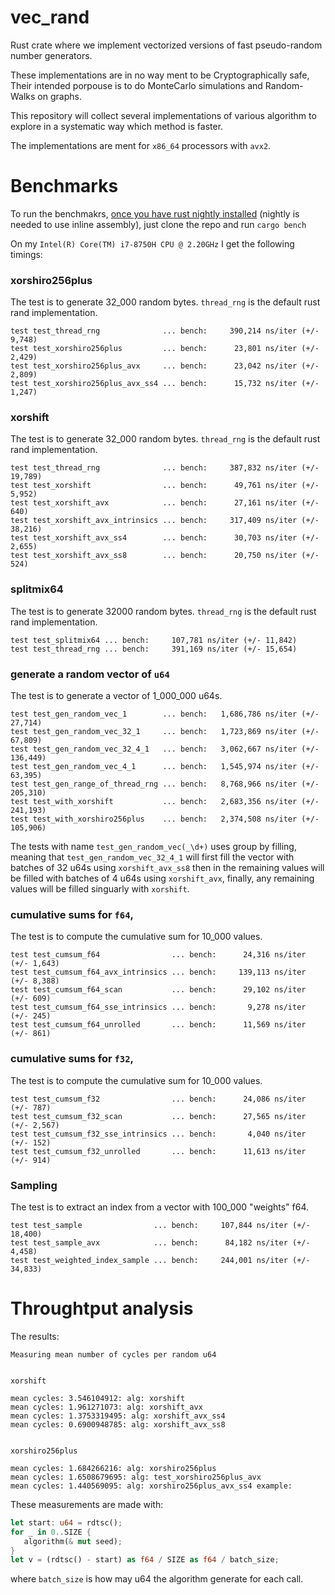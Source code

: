 # vec_rand
Rust crate where we implement vectorized versions of fast pseudo-random number generators.

These implementations are in no way ment to be Cryptographically safe, Their intended porpouse is to do MonteCarlo simulations and Random-Walks on graphs.

This repository will collect several implementations of various algorithm to explore in a systematic way which method is faster.

The implementations are ment for `x86_64` processors with `avx2`.


# Benchmarks

To run the benchmakrs, [once you have rust nightly installed](https://rustup.rs/) (nightly is needed to use inline assembly), just clone the repo and run `cargo bench` 

On my `Intel(R) Core(TM) i7-8750H CPU @ 2.20GHz` I get the following timings:

### xorshiro256plus
The test is to generate 32_000 random bytes. `thread_rng` is the default rust rand implementation.
```
test test_thread_rng              ... bench:     390,214 ns/iter (+/- 9,748)
test test_xorshiro256plus         ... bench:      23,801 ns/iter (+/- 2,429)
test test_xorshiro256plus_avx     ... bench:      23,042 ns/iter (+/- 2,809)
test test_xorshiro256plus_avx_ss4 ... bench:      15,732 ns/iter (+/- 1,247)
```

### xorshift
The test is to generate 32_000 random bytes. `thread_rng` is the default rust rand implementation.
```
test test_thread_rng              ... bench:     387,832 ns/iter (+/- 19,789)
test test_xorshift                ... bench:      49,761 ns/iter (+/- 5,952)
test test_xorshift_avx            ... bench:      27,161 ns/iter (+/- 640)
test test_xorshift_avx_intrinsics ... bench:     317,409 ns/iter (+/- 38,216)
test test_xorshift_avx_ss4        ... bench:      30,703 ns/iter (+/- 2,655)
test test_xorshift_avx_ss8        ... bench:      20,750 ns/iter (+/- 524)
```

### splitmix64
The test is to generate 32000 random bytes. `thread_rng` is the default rust rand implementation.
```
test test_splitmix64 ... bench:     107,781 ns/iter (+/- 11,842)
test test_thread_rng ... bench:     391,169 ns/iter (+/- 15,654)
```

### generate a random vector of `u64`
The test is to generate a vector of 1_000_000 u64s.

```
test test_gen_random_vec_1        ... bench:   1,686,786 ns/iter (+/- 27,714)
test test_gen_random_vec_32_1     ... bench:   1,723,869 ns/iter (+/- 67,809)
test test_gen_random_vec_32_4_1   ... bench:   3,062,667 ns/iter (+/- 136,449)
test test_gen_random_vec_4_1      ... bench:   1,545,974 ns/iter (+/- 63,395)
test test_gen_range_of_thread_rng ... bench:   8,768,966 ns/iter (+/- 205,310)
test test_with_xorshift           ... bench:   2,683,356 ns/iter (+/- 241,193)
test test_with_xorshiro256plus    ... bench:   2,374,508 ns/iter (+/- 105,906)
```

The tests with name `test_gen_random_vec(_\d+)` uses group by filling, meaning that `test_gen_random_vec_32_4_1` will first fill the vector with batches of 32 u64s using `xorshift_avx_ss8` then in the remaining values will be filled with batches of 4 u64s using `xorshift_avx`, finally, any remaining values will be filled singuarly with `xorshift`.

### cumulative sums for `f64`,
The test is to compute the cumulative sum for 10_000 values.
```
test test_cumsum_f64                ... bench:      24,316 ns/iter (+/- 1,643)
test test_cumsum_f64_avx_intrinsics ... bench:     139,113 ns/iter (+/- 8,388)
test test_cumsum_f64_scan           ... bench:      29,102 ns/iter (+/- 609)
test test_cumsum_f64_sse_intrinsics ... bench:       9,278 ns/iter (+/- 245)
test test_cumsum_f64_unrolled       ... bench:      11,569 ns/iter (+/- 861)
```

### cumulative sums for `f32`,
The test is to compute the cumulative sum for 10_000 values.
```
test test_cumsum_f32                ... bench:      24,086 ns/iter (+/- 787)
test test_cumsum_f32_scan           ... bench:      27,565 ns/iter (+/- 2,567)
test test_cumsum_f32_sse_intrinsics ... bench:       4,040 ns/iter (+/- 152)
test test_cumsum_f32_unrolled       ... bench:      11,613 ns/iter (+/- 914)
```

### Sampling
The test is to extract an index from a vector with 100_000 "weights" f64.
```
test test_sample                ... bench:     107,844 ns/iter (+/- 18,400)
test test_sample_avx            ... bench:      84,182 ns/iter (+/- 4,458)
test test_weighted_index_sample ... bench:     244,001 ns/iter (+/- 34,833)
```

# Throughtput analysis
The results:
```
Measuring mean number of cycles per random u64


xorshift

mean cycles: 3.546104912: alg: xorshift
mean cycles: 1.961271073: alg: xorshift_avx
mean cycles: 1.3753319495: alg: xorshift_avx_ss4
mean cycles: 0.6900948785: alg: xorshift_avx_ss8


xorshiro256plus

mean cycles: 1.684266216: alg: xorshiro256plus
mean cycles: 1.6508679695: alg: test_xorshiro256plus_avx
mean cycles: 1.440569095: alg: xorshiro256plus_avx_ss4 example: 
```

These measurements are made with:
```rust
let start: u64 = rdtsc();
for _ in 0..SIZE {
   algorithm(& mut seed);
}
let v = (rdtsc() - start) as f64 / SIZE as f64 / batch_size;
```
where `batch_size` is how may u64 the algorithm generate for each call.